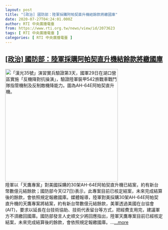 ```yaml
---
layout: post
title: "[政治] 國防部：陸軍採購阿帕契直升機結餘款將繳國庫"
date: 2020-07-27T04:24:01.000Z
author: RTI 中央廣播電臺
from: https://www.rti.org.tw/news/view/id/2073623
tags: [ RTI 中央廣播電臺 ]
categories: [ RTI 中央廣播電臺 ]
---
```

<!--1595823841000-->
[[政治] 國防部：陸軍採購阿帕契直升機結餘款將繳國庫](https://www.rti.org.tw/news/view/id/2073623)
------

<div>
<img src="https://static.rti.org.tw/assets/thumbnails/2019/05/29/20190529000106M.jpg" width="360" alt="「漢光35號」演習實兵驗證第3天，國軍29日在湖口營區實施「反機降對抗操演」，驗證陸軍裝甲542旅戰車戰鬥隊指管機制及反制敵機降能力。圖為AH-64E阿帕契直升機。" title="「漢光35號」演習實兵驗證第3天，國軍29日在湖口營區實施「反機降對抗操演」，驗證陸軍裝甲542旅戰車戰鬥隊指管機制及反制敵機降能力。圖為AH-64E阿帕契直升機。"><br>陸軍以「天鷹專案」對美國採購的30架AH-64E阿帕契直升機已結案，約有新台幣數億元結餘款；國防部今天(27日)表示，此專案目前已核定結案，未來完成結算後的餘款，會依照規定報繳國庫。媒體報導，陸軍對美採購30架AH-64E阿帕契直升機的天鷹專案將結案，約有新台幣數億元結餘款，美軍透過美國在台協會(AIT)，要求以延長在台技術協助、技術代表留台等方式，把經費支用完，建議軍方不須繳回國庫。國防部發言人史順文少將回應指出，陸軍天鷹專案目前已經核定結案，未來完成結算後的餘款，會依照規定報繳國庫。...<a target="_blank" href="https://www.rti.org.tw/news/view/id/2073623">...more</a>
</div>
